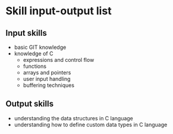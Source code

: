 # Skill input-output list

## Input skills
- basic GIT knowledge
- knowledge of C
    - expressions and control flow
    - functions
    - arrays and pointers
    - user input handling
    - buffering techniques

## Output skills
- understanding the data structures in C language
- understanding how to define custom data types in C language
